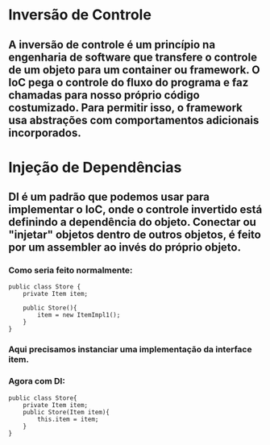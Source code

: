 # Inversão de Controle

## A inversão de controle é um princípio na engenharia de software que transfere o controle de um objeto para um container ou framework. O IoC pega o controle do fluxo do programa e faz chamadas para nosso próprio código costumizado. Para permitir isso, o framework usa abstrações com comportamentos adicionais incorporados.

# Injeção de Dependências

## DI é um padrão que podemos usar para implementar o IoC, onde o controle invertido está definindo a dependência do objeto. Conectar ou "injetar" objetos dentro de outros objetos, é feito por um assembler ao invés do próprio objeto.


### Como seria feito normalmente: 

```
public class Store {
    private Item item;

    public Store(){
        item = new ItemImpl1();
    }
}
```
### Aqui precisamos instanciar uma implementação da interface item.


### Agora com DI: 
```
public class Store{
    private Item item;
    public Store(Item item){
        this.item = item;
    }
}
```